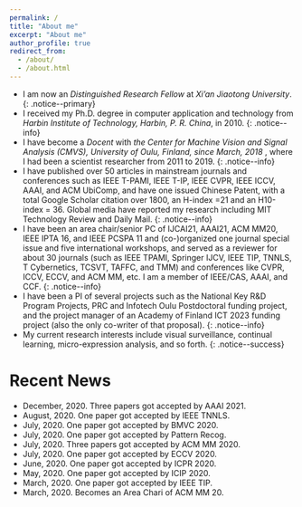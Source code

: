```yaml
---
permalink: /
title: "About me"
excerpt: "About me"
author_profile: true
redirect_from: 
  - /about/
  - /about.html
---
```


* I am now an <i> Distinguished Research Fellow </i> at <i>Xi’an Jiaotong University</i>. 
{: .notice--primary}
* I received my Ph.D. degree in computer application and technology from <i>Harbin Institute of Technology, Harbin, P. R. China</i>, in 2010.
{: .notice--info} 
* I have become a <i>Docent</i> with <i>the Center for Machine Vision and Signal Analysis (CMVS), University of Oulu, Finland, since March, 2018 </i>, where I had been a scientist researcher from 2011 to 2019. 
{: .notice--info} 
* I have published over 50 articles in mainstream journals and conferences such as IEEE T-PAMI, IEEE T-IP, IEEE CVPR, IEEE ICCV, AAAI, and ACM UbiComp, and have one issued Chinese Patent, with a total Google Scholar citation over 1800, an H-index =21 and an H10-index = 36. Global media have reported my research including MIT Technology Review and Daily Mail.
{: .notice--info} 
* I have been an area chair/senior PC of IJCAI21, AAAI21, ACM MM20, IEEE IPTA 16, and IEEE PCSPA 11 and (co-)organized one journal special issue and five international workshops, and served as a reviewer for about 30 journals (such as IEEE TPAMI, Springer IJCV, IEEE TIP, TNNLS, T Cybernetics, TCSVT, TAFFC, and TMM) and conferences like CVPR, ICCV, ECCV, and ACM MM, etc. I am a member of IEEE/CAS, AAAI, and CCF. 
{: .notice--info}   
* I have been a PI of several projects such as the National Key R&D Program Projects, PRC and Infotech Oulu Postdoctoral funding project, and the project manager of an Academy of Finland ICT 2023 funding project (also the only co-writer of that proposal). 
{: .notice--info} 
* My current research interests include visual surveillance, continual learning, micro-expression analysis, and so forth. 
{: .notice--success}

# Recent News
* December, 2020. Three papers got accepted by AAAI 2021.
* August, 2020. One paper got accepted by IEEE TNNLS.
* July, 2020. One paper got accepted by BMVC 2020.
* July, 2020. One paper got accepted by Pattern Recog.
* July, 2020. Three papers got accepted by ACM MM 2020.
* July, 2020. One paper got accepted by ECCV 2020.
* June, 2020. One paper got accepted by ICPR 2020.
* May, 2020. One paper got accepted by ICIP 2020.
* March, 2020. One paper got accepted by IEEE TIP. 
* March, 2020. Becomes an Area Chari of ACM MM 20.